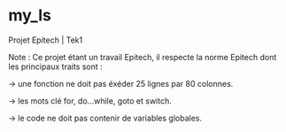 my_ls
=====

Projet Epitech | Tek1

Note : Ce projet étant un travail Epitech, il respecte la norme Epitech dont les principaux traits sont :

-> une fonction ne doit pas éxéder 25 lignes par 80 colonnes.

-> les mots clé for, do...while, goto et switch.

-> le code ne doit pas contenir de variables globales.
